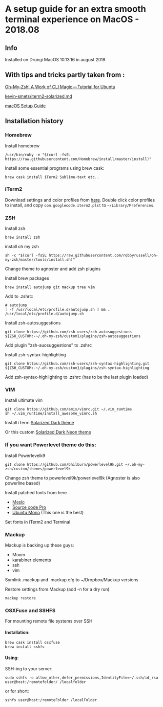 # A setup guide for an extra smooth terminal experience on MacOS - 2018.08 
## Info
Installed on Drungi MacOS 10.13.16 in august 2018
	
## With tips and tricks partly taken from :

[Oh-My-Zsh! A Work of CLI Magic — Tutorial for Ubuntu ](https://medium.com/wearetheledger/oh-my-zsh-made-for-cli-lovers-installation-guide-3131ca5491fb)

[kevin-smets/iterm2-solarized.md](https://gist.github.com/kevin-smets/8568070)

[macOS Setup Guide](http://sourabhbajaj.com/mac-setup/)

## Installation history

### Homebrew
Install homebrew
	
	/usr/bin/ruby -e "$(curl -fsSL https://raw.githubusercontent.com/Homebrew/install/master/install)"
	
Install some essential programs using brew cask:

	brew cask install iTerm2 Sublime-text etc..

### iTerm2
Download settings and color profiles from [here](https://github.com/dreamspy/Cheatsheets-and-Guides/tree/master/iTerm2). Double click color profiles to install, and copy ```com.googlecode.iterm2.plst``` to ```~/Library/Preferences```.

### ZSH
Install zsh

	brew install zsh
	
install oh my zsh

	sh -c "$(curl -fsSL https://raw.githubusercontent.com/robbyrussell/oh-my-zsh/master/tools/install.sh)"

Change theme to agnoster and add zsh plugins

Install brew packages

	brew install autojump git mackup tree vim

Add to .zshrc:

	# autojump
	[ -f /usr/local/etc/profile.d/autojump.sh ] && . /usr/local/etc/profile.d/autojump.sh 
	
Install zsh-autosuggestions

	git clone https://github.com/zsh-users/zsh-autosuggestions ${ZSH_CUSTOM:-~/.oh-my-zsh/custom}/plugins/zsh-autosuggestions

Add plugin "zsh-auosuggestions" to .zshrc

Install zsh-syntax-highlighting

	git clone https://github.com/zsh-users/zsh-syntax-highlighting.git ${ZSH_CUSTOM:-~/.oh-my-zsh/custom}/plugins/zsh-syntax-highlighting

Add zsh-syntax-highlighting to .zshrc (has to be the last plugin loaded)

### VIM

Install ultimate vim

	git clone https://github.com/amix/vimrc.git ~/.vim_runtime
	sh ~/.vim_runtime/install_awesome_vimrc.sh

Install iTerm [Solarized Dark theme](https://raw.githubusercontent.com/mbadolato/iTerm2-Color-Schemes/master/schemes/Solarized%20Dark%20-%20Patched.itermcolors)

Or this custom [Solarized Dark Neon theme](https://raw.githubusercontent.com/dreamspy/Cheatsheets-and-Guides/master/Solarized%20Dark%20Neon.itermcolors) 

### If you want Powerlevel theme do this:

Install Powerlevelk9
	
	git clone https://github.com/bhilburn/powerlevel9k.git ~/.oh-my-zsh/custom/themes/powerlevel9k	
	
Change zsh theme to powerlevel9k/powerlevel9k (Agnoster is also powerline based)

Install patched fonts from here

- [Meslo](https://github.com/powerline/fonts/blob/master/Meslo%20Slashed/Meslo%20LG%20M%20Regular%20for%20Powerline.ttf)
- [Source code  Pro](https://github.com/powerline/fonts/blob/master/Meslo%20Slashed/Meslo%20LG%20M%20Regular%20for%20Powerline.ttf)
- [Ubuntu Mono](https://github.com/powerline/fonts) (This one is the best)

Set fonts in iTerm2 and Terminal	

### Mackup

Mackup is backing up these guys:

- Moom
- karabiner elements
- ssh
- vim

Symlink .mackup and .mackup.cfg to ~/Dropbox/Mackup versions

Restore settings from Mackup (add -n for a dry run)
	
	mackup restore

### OSXFuse and SSHFS 

For mounting remote file systems over SSH

#### Installation:

	brew cask install osxfuse
	brew install sshfs
	
#### Using:

SSH-ing to your server:
	
	sudo sshfs -o allow_other,defer_permissions,IdentityFile=~/.ssh/id_rsa user@host:/remotefolder/ /localfolder

or for short:

	sshfs user@host:/remoteFolder /localFolder

	

